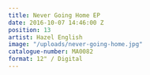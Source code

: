 ```yaml
---
title: Never Going Home EP
date: 2016-10-07 14:46:00 Z
position: 13
artist: Hazel English
image: "/uploads/never-going-home.jpg"
catalogue-number: MA0082
format: 12" / Digital
---
```


